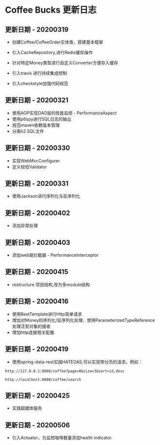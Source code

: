 # Coffee Bucks 更新日志

## 更新日期 - 20200319
- 创建Coffee/CoffeeOrder实体类，搭建基本框架
- 引入CacheRepository,进行Redis缓存操作
- 针对特定Money类型进行自定义Converter方便存入缓存

- 引入travis 进行持续集成控制
- 引入checkstyle加强代码规范

## 更新日期 - 20200321
- 使用AOP实现DAO层的性能监控 - PerformanceAspect
- 使用p6spy进行SQL日志的输出
- 规范maven依赖版本管理
- 分离h2 SQL文件

## 更新日期 - 20200330
- 实现WebMvcConfigurer
- 定义校验Validator

## 更新日期 - 20200331
- 使用Jackson进行序列化与反序列化

## 更新日期 - 20200402
- 添加异常处理

## 更新日期 - 20200403
- 添加web层拦截器 - PerformanceInterceptor

## 更新日期 - 20200415
- restructure 项目结构,改为多module结构

## 更新日期 - 20200416
- 使用RestTemplate进行Http简单请求
- 增加对Money的序列化/反序列化处理、使用ParameterizedTypeReference处理泛型对象的接收
- 增加http连接相关配置

## 更新日期 - 20200419
- 使用spring-data-rest实践HATEOAS,可以实现带分页的请求。例如：
```text
http://127.0.0.1:8080/coffee?page=0&size=3&sort=id,desc

http://localhost:8080/coffee/search
```

## 更新日期 - 20200425
- 实践超媒体服务

## 更新日期 - 20200506
- 引入Actuator，为监控咖啡数量添加health indicator.
